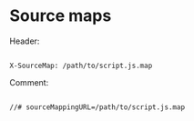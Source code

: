 # Source maps

Header:

```text

X-SourceMap: /path/to/script.js.map

```

Comment:

```text

//# sourceMappingURL=/path/to/script.js.map

```
